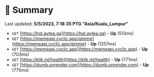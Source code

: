 # 📖 Summary
Last updated: **5/5/2023, 7:18:35 PTG "Asia/Kuala_Lumpur"**

- `GET` [https://hst.aytea.ga](https://hst.aytea.ga) - **Up** (513ms)
- `GET` [https://memeapi.cyclic.app/gimme](https://memeapi.cyclic.app/gimme) - **Up** (1257ms)
- `GET` [https://memeapi.cyclic.app](https://memeapi.cyclic.app) - **Up** (703ms)
- `GET` [https://klik.ml/health](https://klik.ml/health) - **Up** (771ms)
- `GET` [https://dumb.onrender.com](https://dumb.onrender.com) - **Up** (775ms)
